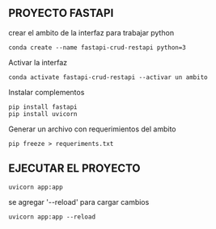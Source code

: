 ## PROYECTO FASTAPI

crear el ambito de la interfaz para trabajar python

```
conda create --name fastapi-crud-restapi python=3
```

Activar la interfaz

```
conda activate fastapi-crud-restapi --activar un ambito
```

Instalar complementos

```
pip install fastapi
pip install uvicorn 
```

Generar un archivo con requerimientos del ambito

```
pip freeze > requeriments.txt
```

## EJECUTAR EL PROYECTO


```
uvicorn app:app
```

se agregar '--reload' para cargar cambios

```
uvicorn app:app --reload   
```